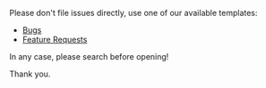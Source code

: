 Please don't file issues directly, use one of our available templates:

* [Bugs](https://github.com/goreleaser/goreleaser/issues/new?template=bug.md)
* [Feature Requests](https://github.com/goreleaser/goreleaser/issues/new?template=feature.md)

In any case, please search before opening!

Thank you.

<!-- Love goreleaser? Please consider supporting our collective:
👉  https://opencollective.com/goreleaser/donate -->
